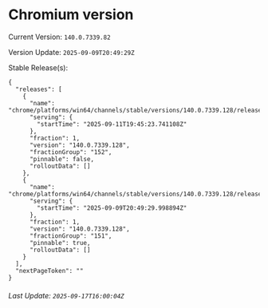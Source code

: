 # Chromium version

Current Version: `140.0.7339.82`

Version Update: `2025-09-09T20:49:29Z`

Stable Release(s):
```
{
  "releases": [
    {
      "name": "chrome/platforms/win64/channels/stable/versions/140.0.7339.128/releases/1757619923",
      "serving": {
        "startTime": "2025-09-11T19:45:23.741108Z"
      },
      "fraction": 1,
      "version": "140.0.7339.128",
      "fractionGroup": "152",
      "pinnable": false,
      "rolloutData": []
    },
    {
      "name": "chrome/platforms/win64/channels/stable/versions/140.0.7339.128/releases/1757450969",
      "serving": {
        "startTime": "2025-09-09T20:49:29.998894Z"
      },
      "fraction": 1,
      "version": "140.0.7339.128",
      "fractionGroup": "151",
      "pinnable": true,
      "rolloutData": []
    }
  ],
  "nextPageToken": ""
}
```

###### Last Update: `2025-09-17T16:00:04Z`
        